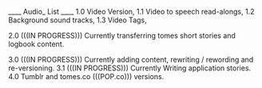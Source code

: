 ____ Audio_ List ____
1.0 Video Version,
1.1 Video to speech read-alongs,
1.2 Background sound tracks,
1.3 Video Tags,

2.0 (((IN PROGRESS))) Currently transferring tomes short stories and logbook content.

3.0 (((IN PROGRESS))) Currently adding content, rewriting / rewording and re-versioning.
3.1 (((IN PROGRESS))) Currently Writing application stories.
4.0 Tumblr and tomes.co (((POP.co))) versions.





